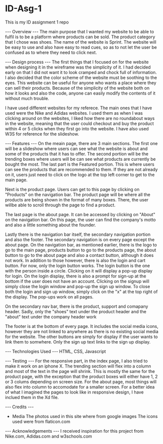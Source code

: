 # ID-Asg-1
This is my ID assignment 1 repo

--- Overview ---
The main purpose that I wanted my website to be able to fulfil is to be a platform where products can be sold. The product category that I chose was shoes. The name of the website is Sprint. The website will be easy to use and also have easy to read cues, so as to not let the user be confused as to where they need to click next.

--- Design process ---
The first things that I focused on for the website when designing it in the wireframe was the simplicity of it. I had decided early on that I did not want it to look cramped and chock full of information. I also decided that the color scheme of the website must be soothing to the eyes. This website can be useful for anyone who wants a place where they can sell their products. Because of the simplicity of the website both on how it looks and also the code, anyone can easily modify the contents of it without much trouble. 

I have used different websites for my referece. The main ones that I have used were the Nike and Adidas websites. I used them as when I was clicking around on the websites, I liked how there are no roundabout ways in the website, meaning that the user could checkout and buy the product within 4 or 5 clicks when they first go into the website. I have also used W3S for reference for the slideshow.

--- Features ---
On the meain page, there are 3 main sections. The first one will be a slideshow where users can see what the website is about and some of the products that it has to offer. The second portion will be the trending boxes where users will be can see what products are currently be bought the most. The last part is the Featured portion. This is where users can see the products that are recommended to them. If they are not already on it, users just need to click on the logo at the top left corner to get to the main page.

Next is the product page. Users can get to this page by clicking on "Products" on the navigation bar. The product page will be where all the products are being shown in the format of many boxes. There, the user willbe able to scroll through the page to find a product.

The last page is the about page. It can be accessed by clicking on "About" on the navigation bar. On this page, the user can find the company's motto and also a little something about the founder.

Lastly there is the navigation bar itself, the secondary navigation portion and also the footer. The secondary navigation is on every page except the about page. On the navigation bar, as mentioned earlier, there is the logo to go to the main page, products button to go to the products page, the about button to go to the about page and also a contact button, although it does not work. In addition to those however, there is also the login and cart button. For now, only the login button works. The login button is the one with the person inside a circle. Clicking on it will display a pop-up display for login. On the login display, there is also a prompt for sign-up at the bottom if the user does not have an account. Clicking on the signup will simply close the login window and pop-up the sign up window. To close both the login and sign up window, simply click on the "x" at the top right of the display. The pop-ups work on all pages.

On the secondary nav bar, there is the product, support and comapany header. Sadly, only the "shoes" text under the product header and the "about" text under the company header work

The footer is at the bottom of every page. It includes the social media icons, however they are not linked to anywhere as there is no existing social media for the website. The other buttons are simply for display if the user wants to link them to somwhere. Only the sign up text links to the sign up display. 

--- Technologies Used ---
HTML,
CSS, 
Javascript

--- Testing ---
For the responsive part, in the index page, I also tried to make it work on an iphone X. The trending section will flex into a column and most of the text in the page will shrink. This is mostly the same for the product page, with the exception that the product boxes will either have 1, 2 or 3 colums depending on screen size. For the about page, most things will also flex into column to accomodate for a smaller screen. For a better idea of what I imagined the pages to look like in responsive design, I have inclued them in the Xd file.

--- Credits ---
- Media
The photos used in this site where from google images
The icons used were from flaticon.com

--- Acknowledgements ---
I received inspiration for this project from Nike.com, Adidas.com and w3schools.com